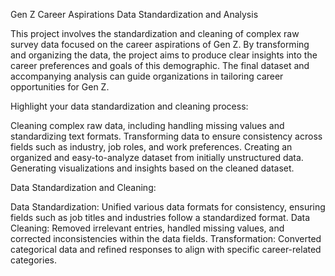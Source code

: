 Gen Z Career Aspirations Data Standardization and Analysis

This project involves the standardization and cleaning of complex raw survey data focused on the career aspirations of Gen Z. By transforming and organizing the data, the project aims to produce clear insights into the career preferences and goals of this demographic. The final dataset and accompanying analysis can guide organizations in tailoring career opportunities for Gen Z.

Highlight your data standardization and cleaning process:

Cleaning complex raw data, including handling missing values and standardizing text formats.
Transforming data to ensure consistency across fields such as industry, job roles, and work preferences.
Creating an organized and easy-to-analyze dataset from initially unstructured data.
Generating visualizations and insights based on the cleaned dataset.


Data Standardization and Cleaning:

Data Standardization:  Unified various data formats for consistency, ensuring fields such as job titles and industries follow a standardized format.
Data Cleaning:         Removed irrelevant entries, handled missing values, and corrected inconsistencies within the data fields.
Transformation:        Converted categorical data and refined responses to align with specific career-related categories.
